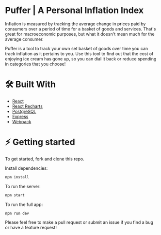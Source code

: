 # Puffer | A Personal Inflation Index

Inflation is measured by tracking the average change in prices paid by consumers over a period of time for a basket of goods and services. That's great for macroeconomic purposes, but what it doesn't mean much for the average consumer.

Puffer is a tool to track your own set basket of goods over time you can track inflation as it pertains to you. Use this tool to find out that the cost of enjoying ice cream has gone up, so you can dial it back or reduce spending in categories that you choose!

<h1> 🛠 Built With </h1>

- <a href="https://react.dev/learn"> React </a>
- <a href="https://recharts.org/en-US/"> React Recharts </a>
- <a href="https://www.postgresql.org/docs/"> PostgreSQL </a>
- <a href="https://expressjs.com/en/api.html"> Express </a>
- <a href="https://webpack.js.org/concepts/"> Webpack </a>

<h1 id="getting-started">⚡ Getting started </h1>

To get started, fork and clone this repo.

Install dependencies:

```js
npm install
```

To run the server:

```js
npm start
```

To run the full app:

```js
npm run dev
```

Please feel free to make a pull request or submit an issue if you find a bug or have a feature request!
